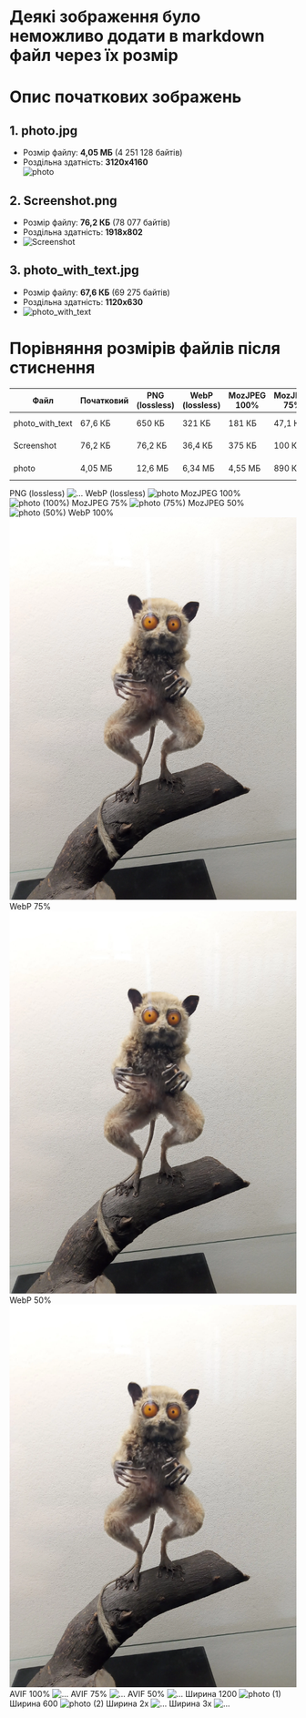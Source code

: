 # Деякі зображення було неможливо додати в markdown файл через їх розмір
# Опис початкових зображень

## 1. photo.jpg
- Розмір файлу: **4,05 МБ** (4 251 128 байтів)  
- Роздільна здатність: **3120x4160**  
![photo](https://github.com/user-attachments/assets/673981e0-6a40-4cd2-aeb8-f7e00b24b6bf)


## 2. Screenshot.png
- Розмір файлу: **76,2 КБ** (78 077 байтів)  
- Роздільна здатність: **1918x802**  
- ![Screenshot](https://github.com/user-attachments/assets/c8bd96e3-7373-481a-bdab-e6e9a7a2e972)


## 3. photo_with_text.jpg
- Розмір файлу: **67,6 КБ** (69 275 байтів)  
- Роздільна здатність: **1120x630**
- ![photo_with_text](https://github.com/user-attachments/assets/6615b145-d4b9-4c90-9925-6b1f6e33a070)


# Порівняння розмірів файлів після стиснення

| Файл              | Початковий     | PNG (lossless) | WebP (lossless) | MozJPEG 100% | MozJPEG 75% | MozJPEG 50% | WebP 100% | WebP 75% | WebP 50% | AVIF 100% | AVIF 75% | AVIF 50% | Ширина 1200 | Ширина 600 | Ширина 2х | Ширина 3х |
|-------------------|----------------|----------------|-----------------|--------------|-------------|-------------|-----------|----------|----------|-----------|----------|----------|--------------|-------------|------------|------------|
| photo_with_text   | 67,6 КБ        | 650 КБ         | 321 КБ          | 181 КБ       | 47,1 КБ     | 28,6 КБ     | 133 КБ    | 35,8 КБ  | 27,9 КБ  | 118 КБ    | 46,9 КБ  | 23,7 КБ  | 1,20 МБ      | 600 КБ      | 8,10 МБ     | 18,2 МБ     |
| Screenshot        | 76,2 КБ        | 76,2 КБ        | 36,4 КБ         | 375 КБ       | 100 КБ      | 67,8 КБ     | 92,8 КБ   | 44,5 КБ  | 36,6 КБ  | 34,4 КБ   | 15,9 КБ  | 10,4 КБ  | 890 КБ       | 445 КБ      | 2,70 МБ     | 5,40 МБ     |
| photo             | 4,05 МБ        | 12,6 МБ        | 6,34 МБ         | 4,55 МБ      | 890 КБ      | 514 КБ      | 3,57 МБ   | 700 КБ   | 464 КБ   | 3,34 МБ   | 1,02 МБ  | 376 КБ   | 3,87 МБ      | 1,94 МБ     | 8,10 МБ     | 18,2 МБ     |


PNG (lossless)
<img src="photo.png" alt="..." >
WebP (lossless)
![photo](https://github.com/user-attachments/assets/64b97e9c-43c9-4a1c-aa52-9db4e8d918af)
MozJPEG 100%
![photo (100%)](https://github.com/user-attachments/assets/bb41af84-359e-411a-88e6-3de8349212e8)
MozJPEG 75%
![photo (75%)](https://github.com/user-attachments/assets/c4a0b9ab-1381-4808-b6d0-952dfc6eb41c)
MozJPEG 50%
![photo (50%)](https://github.com/user-attachments/assets/29d2da3e-5481-4fdd-a6a3-908dea2940ab)
WebP 100%
<img src="photo (1).webp" alt="..." >
WebP 75%
<img src="photo (2).webp" alt="..." >
WebP 50%
<img src="photo (3).webp" alt="..." >
AVIF 100% 
<img src="photo.avif" alt="..." >
AVIF 75%
<img src="photo (1).avif" alt="..." >
AVIF 50%
<img src="photo (2).avif" alt="..." >
Ширина 1200
![photo (1)](https://github.com/user-attachments/assets/628dd260-ac78-4bc6-9ce1-2fc4c7fa5a28)
Ширина 600
![photo (2)](https://github.com/user-attachments/assets/ceda9574-4409-4694-9928-cd3b60c44944)
Ширина 2х
<img src="photo (3).png" alt="..." >
Ширина 3х
<img src="photo (1).png" alt="..." >
